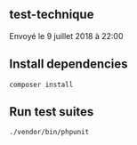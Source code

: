 test-technique
--------------

Envoyé le 9 juillet 2018 à 22:00

Install dependencies
--------------------

    composer install
    
Run test suites
---------------

    ./vendor/bin/phpunit
